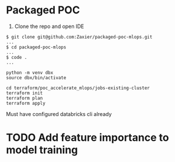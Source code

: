 # Packaged POC

1. Clone the repo and open IDE

```
$ git clone git@github.com:Zaxier/packaged-poc-mlops.git
...
$ cd packaged-poc-mlops
...
$ code .
...
```

```
python -m venv dbx
source dbx/bin/activate
```

```
cd terraform/poc_accelerate_mlops/jobs-existing-cluster
terraform init
terraform plan
terraform apply

```

Must have configured databricks cli already


# TODO Add feature importance to model training